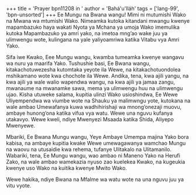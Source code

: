 +++
title = 'Prayer bpn11208 in '
author = 'Bahá'u'lláh'
tags = ['lang-99', 'bpn-unsorted']
+++
Ee Mungu na Bwana wangu!  Mimi ni mutumishi Wako na Mwana wa mtumishi Wako.  Nimeamka kutoka kitandani mwangu kwenye mapambazuko haya wakati Nyota ya Mchana ya umoja Wako imemulika kutoka Mapambazuko ya amri yako, na imetoa mng’ao wake juu ya ulimwengu wote, kulingana na yale yaliyoamriwa katika Vitabu vya Amri Yako. 
 
 Sifa iwe Kwako, Eee Mungu wangu, kwamba tumeamka kwenye wangavu wa nuru ya maarifa Yako.  Tushushie basi, Ee Bwana wangu, kitakachotuwezesha kutomtaka yeyote ila Wewe, na kitakachotuondolea mshikamano wote kwa chochote ila Wewe. Andika, tena, kwa ajili yangu, na kwa ajili ya wale walio wapendwa wangu, na kwa ajili ya jamaa zangu, mwanaume na mwanamke sawa, mema ya ulimwengu huu na ulimwengu ujao.  Kisha utuweke salama, kupitia ulinzi Wako usioshindwa, Ee Wewe Uliyempendwa wa viumbe wote na Shauku ya malimwngu yote, kutokana na wale ambao Umewafanya kuwa wadhihirishaji wa mnong’onezaji muovu, ambaye hunong’ona katika vifua vya watu.  Wewe una nguvu kufanya utakavyo.   Wewe kweli, ndiye Mwenyezi Msaada katika Shida, Aliyepo Mwenyewe. 
 
   Mbariki, Ee Bwana Mungu wangu, Yeye Ambaye Umempa majina Yako bora kabisa, na ambaye kupitia kwake Wewe umewagawanya wamchao Mungu na waovu na utusaidie kwa rehema, tufanye Ulitakalo na Ulitamanilo.  Wabariki, tena, Ee Mungu wangu, wao ambao ni Maneno Yako na Herufi Zako, na wale ambao wamekazia nyuso zao kuelekea Kwako, na kugeukia kwenye uso Wako na kuitika kwenye Mwito Wako. 
 
 Wewe hakika, ndiye Bwana na Mfalme wa watu wote na una nguvu juu ya vitu vyote.
